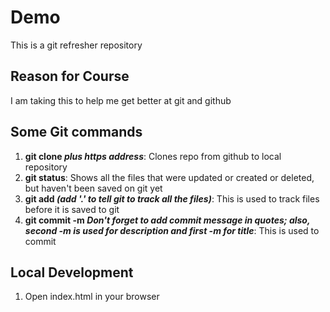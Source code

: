 # Demo

This is a git refresher repository

## Reason for Course

I am taking this to help me get better at git and github


## Some Git commands
1. **git clone *plus https address***: Clones repo from github to local repository
2. **git status**: Shows all the files that were updated or created or deleted, but haven't been saved on git yet
3. **git add *(add '.' to tell git to track all the files)***: This is used to track files before it is saved to git
4. **git commit -m *Don't forget to add commit message in quotes; also, second -m is used for description and first -m for title***: This is used to commit

## Local Development

1. Open index.html in your browser